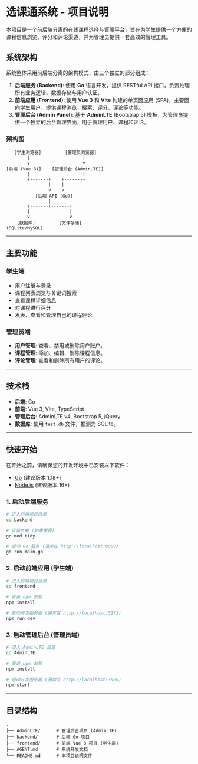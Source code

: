 # 选课通系统 - 项目说明

本项目是一个前后端分离的在线课程选择与管理平台，旨在为学生提供一个方便的课程信息浏览、评分和评论渠道，并为管理员提供一套高效的管理工具。

## 系统架构

系统整体采用前后端分离的架构模式，由三个独立的部分组成：

1.  **后端服务 (Backend)**: 使用 **Go** 语言开发，提供 RESTful API 接口，负责处理所有业务逻辑、数据存储与用户认证。
2.  **前端应用 (Frontend)**: 使用 **Vue 3** 和 **Vite** 构建的单页面应用 (SPA)，主要面向学生用户，提供课程浏览、搜索、评分、评论等功能。
3.  **管理后台 (Admin Panel)**: 基于 **AdminLTE** (Bootstrap 5) 模板，为管理员提供一个独立的后台管理界面，用于管理用户、课程和评论。

### 架构图

```text
   [学生浏览器]         [管理员浏览器]
        |                    |
        v                    v
[前端 (Vue 3)]    [管理后台 (AdminLTE)]
        |                    |
        +-------+    +-------+
                |    |
                v    v
           [后端 API (Go)]
                |
        +-------+-------+
        |               |
        v               v
    [数据库]         [文件存储]
(SQLite/MySQL)
```

---

## 主要功能

### 学生端
- 用户注册与登录
- 课程列表浏览与关键词搜索
- 查看课程详细信息
- 对课程进行评分
- 发表、查看和管理自己的课程评论

### 管理员端
- **用户管理**: 查看、禁用或删除用户账户。
- **课程管理**: 添加、编辑、删除课程信息。
- **评论管理**: 查看和删除所有用户的评论。

---

## 技术栈

- **后端**: Go
- **前端**: Vue 3, Vite, TypeScript
- **管理后台**: AdminLTE v4, Bootstrap 5, jQuery
- **数据库**: 使用 `test.db` 文件，推测为 SQLite。

---

## 快速开始

在开始之前，请确保您的开发环境中已安装以下软件：
- [Go](https://golang.org/) (建议版本 1.18+)
- [Node.js](https://nodejs.org/) (建议版本 16+)

### 1. 启动后端服务

```bash
# 进入后端项目目录
cd backend

# 安装依赖 (如果需要)
go mod tidy

# 启动 Go 服务 (通常在 http://localhost:8080)
go run main.go
```

### 2. 启动前端应用 (学生端)

```bash
# 进入前端项目目录
cd frontend

# 安装 npm 依赖
npm install

# 启动开发服务器 (通常在 http://localhost:5173)
npm run dev
```

### 3. 启动管理后台 (管理员端)

```bash
# 进入 AdminLTE 目录
cd AdminLTE

# 安装 npm 依赖
npm install

# 启动开发服务器 (通常在 http://localhost:3000)
npm start
```

---

## 目录结构

```
.
├── AdminLTE/      # 管理后台项目 (AdminLTE)
├── backend/       # 后端 Go 项目
├── frontend/      # 前端 Vue 3 项目 (学生端)
├── AGENT.md       # 系统开发文档
└── README.md      # 本项目说明文件
```
